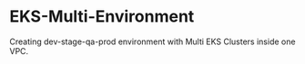 # EKS-Multi-Environment
Creating dev-stage-qa-prod environment with Multi EKS Clusters inside one VPC.
